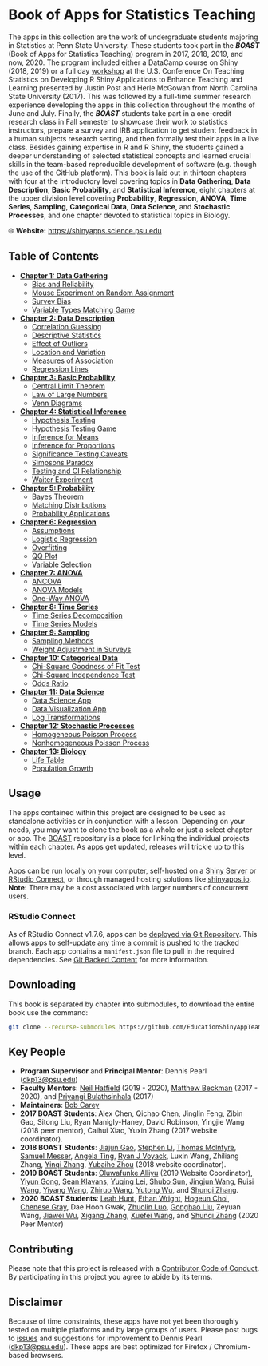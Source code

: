 # Book of Apps for Statistics Teaching

The apps in this collection are the work of undergraduate students majoring in Statistics at Penn State University. These students took part in the **_BOAST_** (Book of Apps for Statistics Teaching) program in 2017, 2018, 2019, and now, 2020. The program included either a DataCamp course on Shiny (2018, 2019) or a full day [workshop](https://www.causeweb.org/cause/uscots/uscots17/workshop/5) at the U.S. Conference On Teaching Statistics on Developing R Shiny Applications to Enhance Teaching and Learning presented by Justin Post and Herle McGowan from North Carolina State University (2017). This was followed by a full-time summer research experience developing the apps in this collection throughout the months of June and July. Finally, the **_BOAST_** students take part in a one-credit research class in Fall semester to showcase their work to statistics instructors, prepare a survey and IRB application to get student feedback in a human subjects research setting, and then formally test their apps in a live class. Besides gaining expertise in R and R Shiny, the students gained a deeper understanding of selected statistical concepts and learned crucial skills in the team-based reproducible development of software (e.g. though the use of the GitHub platform). This book is laid out in thirteen chapters with four at the introductory level covering topics in **Data Gathering**, **Data Description**, **Basic Probability**, and **Statistical Inference**, eight chapters at the upper division level covering **Probability**, **Regression**, **ANOVA**, **Time Series**, **Sampling**, **Categorical Data**, **Data Science**, and **Stochastic Processes**, and one chapter devoted to statistical topics in Biology.

:globe_with_meridians: **Website:** https://shinyapps.science.psu.edu

## Table of Contents
- [**Chapter 1: Data Gathering**](https://github.com/EducationShinyAppTeam/01-Data_Gathering)
  - [Bias and Reliability](https://github.com/EducationShinyAppTeam/Bias_and_Reliability)
  - [Mouse Experiment on Random Assignment](https://github.com/EducationShinyAppTeam/Mouse_Experiment_on_Random_Assignment)
  - [Survey Bias](https://github.com/EducationShinyAppTeam/Survey_Bias)
  - [Variable Types Matching Game](https://github.com/EducationShinyAppTeam/Variable_Types_Matching_Game)
- [**Chapter 2: Data Description**](https://github.com/EducationShinyAppTeam/02-Data_Description)
  - [Correlation Guessing](https://github.com/EducationShinyAppTeam/Correlation_Guessing)
  - [Descriptive Statistics](https://github.com/EducationShinyAppTeam/Descriptive_Statistics)
  - [Effect of Outliers](https://github.com/EducationShinyAppTeam/Effect_of_Outliers)
  - [Location and Variation](https://github.com/EducationShinyAppTeam/Location_and_Variation)
  - [Measures of Association](https://github.com/EducationShinyAppTeam/Measures_of_Association)
  - [Regression Lines](https://github.com/EducationShinyAppTeam/Regression_Lines)
- [**Chapter 3: Basic Probability**](https://github.com/EducationShinyAppTeam/03-Basic_Probability)
  - [Central Limit Theorem](https://github.com/EducationShinyAppTeam/Central_Limit_Theorem)
  - [Law of Large Numbers](https://github.com/EducationShinyAppTeam/Law_of_Large_Numbers)
  - [Venn Diagrams](https://github.com/EducationShinyAppTeam/Venn_Diagrams)
- [**Chapter 4: Statistical Inference**](https://github.com/EducationShinyAppTeam/04-Statistical_Inference)
  - [Hypothesis Testing](https://github.com/EducationShinyAppTeam/Hypothesis_Testing)
  - [Hypothesis Testing Game](https://github.com/EducationShinyAppTeam/Hypothesis_Testing_Game)
  - [Inference for Means](https://github.com/EducationShinyAppTeam/Inference_for_Means)
  - [Inference for Proportions](https://github.com/EducationShinyAppTeam/Inference_for_Proportions)
  - [Significance Testing Caveats](https://github.com/EducationShinyAppTeam/Significance_Testing_Caveats)
  - [Simpsons Paradox](https://github.com/EducationShinyAppTeam/Simpsons_Paradox)
  - [Testing and CI Relationship](https://github.com/EducationShinyAppTeam/Testing_and_CI_Relationship)
  - [Waiter Experiment](https://github.com/EducationShinyAppTeam/Waiter_Experiment)
- [**Chapter 5: Probability**](https://github.com/EducationShinyAppTeam/05-Probability)
  - [Bayes Theorem](https://github.com/EducationShinyAppTeam/Bayes_Theorem)
  - [Matching Distributions](https://github.com/EducationShinyAppTeam/Matching_Distributions)
  - [Probability Applications](https://github.com/EducationShinyAppTeam/Probability_Applications)
- [**Chapter 6: Regression**](https://github.com/EducationShinyAppTeam/06-Regression)
  - [Assumptions](https://github.com/EducationShinyAppTeam/Assumptions)
  - [Logistic Regression](https://github.com/EducationShinyAppTeam/Logistic_Regression)
  - [Overfitting](https://github.com/EducationShinyAppTeam/Overfitting)
  - [QQ Plot](https://github.com/EducationShinyAppTeam/QQ_Plot)
  - [Variable Selection](https://github.com/EducationShinyAppTeam/Variable_Selection)
- [**Chapter 7: ANOVA**](https://github.com/EducationShinyAppTeam/07-ANOVA)
  - [ANCOVA](https://github.com/EducationShinyAppTeam/ANCOVA)
  - [ANOVA Models](https://github.com/EducationShinyAppTeam/ANOVA_Models)
  - [One-Way ANOVA](https://github.com/EducationShinyAppTeam/OneWay_ANOVA)
- [**Chapter 8: Time Series**](https://github.com/EducationShinyAppTeam/08-Time_Series)
  - [Time Series Decomposition](https://github.com/EducationShinyAppTeam/Time_Series_Decomposition)
  - [Time Series Models](https://github.com/EducationShinyAppTeam/Time_Series_Models)
- [**Chapter 9: Sampling**](https://github.com/EducationShinyAppTeam/09-Sampling)
  - [Sampling Methods](https://github.com/EducationShinyAppTeam/Sampling_Methods)
  - [Weight Adjustment in Surveys](https://github.com/EducationShinyAppTeam/Weight_Adjustment_in_Surveys)
- [**Chapter 10: Categorical Data**](https://github.com/EducationShinyAppTeam/10-Categorical_Data)
  - [Chi-Square Goodness of Fit Test](https://github.com/EducationShinyAppTeam/ChiSquare_Goodness_of_Fit_Test)
  - [Chi-Square Independence Test](https://github.com/EducationShinyAppTeam/ChiSquare_Independence_Test)
  - [Odds Ratio](https://github.com/EducationShinyAppTeam/Odds_Ratio)
- [**Chapter 11: Data Science**](https://github.com/EducationShinyAppTeam/11-Data_Science)
  - [Data Science App](https://github.com/EducationShinyAppTeam/Data_Science_App)
  - [Data Visualization App](https://github.com/EducationShinyAppTeam/Data_Visualization)
  - [Log Transformations](https://github.com/EducationShinyAppTeam/Log_Transformations)
- [**Chapter 12: Stochastic Processes**](https://github.com/EducationShinyAppTeam/12-Stochastic_Processes)
  - [Homogeneous Poisson Process](https://github.com/EducationShinyAppTeam/Homogeneous_Poisson_Process)
  - [Nonhomogeneous Poisson Process](https://github.com/EducationShinyAppTeam/Nonhomogeneous_Poisson_Process)
- [**Chapter 13: Biology**](https://github.com/EducationShinyAppTeam/13-Biology)
  - [Life Table](https://github.com/EducationShinyAppTeam/Life_Table)
  - [Population Growth](https://github.com/EducationShinyAppTeam/Population_Growth)

## Usage
The apps contained within this project are designed to be used as standalone activities or in conjunction with a lesson. Depending on your needs, you may want to clone the book as a whole or just a select chapter or app. The [BOAST](https://github.com/EducationShinyAppTeam/BOAST) repository is a place for linking the individual projects within each chapter. As apps get updated, releases will trickle up to this level.

Apps can be run locally on your computer, self-hosted on a [Shiny Server](https://www.rstudio.com/products/shiny/download-server/) or [RStudio Connect](https://www.rstudio.com/products/connect/), or through managed hosting solutions like [shinyapps.io](https://www.shinyapps.io/). **Note:** There may be a cost associated with larger numbers of concurrent users.

### RStudio Connect
As of RStudio Connect v1.7.6, apps can be [deployed via Git Repository](https://blog.rstudio.com/2019/06/24/rstudio-connect-1-7-6/). This allows apps to self-update any time a commit is pushed to the tracked branch. Each app contains a `manifest.json` file to pull in the required dependencies. See [Git Backed Content](https://docs.rstudio.com/connect/user/git-backed.html) for more information.

## Downloading
This book is separated by chapter into submodules, to download the entire book use the command:
```bash
git clone --recurse-submodules https://github.com/EducationShinyAppTeam/BOAST
```

## Key People
- **Program Supervisor** and **Principal Mentor**: Dennis Pearl (dkp13@psu.edu)
- **Faculty Mentors**: [Neil Hatfield](https://github.com/neilhatfield) (2019 - 2020), [Matthew Beckman](https://github.com/mdbeckman) (2017 - 2020), and [Priyangi Bulathsinhala](https://stat.psu.edu/people/pkb7) (2017)
- **Maintainers**: [Bob Carey](https://github.com/rpc5102)
- **2017 BOAST Students**: Alex Chen, Qichao Chen, Jinglin Feng, Zibin Gao, Sitong Liu, Ryan Manigly-Haney, David Robinson, Yingjie Wang (2018 peer mentor), Caihui Xiao, Yuxin Zhang (2017 website coordinator).
- **2018 BOAST Students**: [Jiajun Gao](https://github.com/jiajungao), [Stephen Li](https://github.com/stephenkl97), [Thomas Mclntyre](https://github.com/tjmcintyre), [Samuel Messer](https://github.com/snmesser), [Angela Ting](https://github.com/angelating26), [Ryan J Voyack](https://github.com/ryanvoyack), Luxin Wang, Zhiliang Zhang, [Yinqi Zhang](https://github.com/AnnaZhang-JMK), [Yubaihe Zhou](https://github.com/YubaiheYJZ5134) (2018 website coordinator).
- **2019 BOAST Students**: [Oluwafunke Alliyu](https://github.com/oralliyu) (2019 Website Coordinator), [Yiyun Gong](https://github.com/YvnGong), [Sean Klavans](https://github.com/seank22), [Yuqing Lei](https://github.com/yul353), [Shubo Sun](https://github.com/sms7516), [Jingjun Wang](https://github.com/Evawang77), [Ruisi Wang](https://github.com/ruiswang), [Yiyang  Wang](https://github.com/AnnaZhang-JMK), [Zhiruo Wang](https://github.com/zeroxww), [Yutong Wu](https://github.com/YwuBloom416), and [Shunqi Zhang](https://github.com/JohnsonShunqi).
- **2020 BOAST Students**: [Leah Hunt](https://github.com/LeahHunt), [Ethan Wright](https://github.com/ethanwright3), [Hogeun Choi](https://github.com/hvc5271), [Chenese Gray](https://github.com/cgray1117), Dae Hoon Gwak, [Zhuolin Luo](https://github.com/jolin0504), [Gonghao Liu](https://github.com/lghszdnp), Zeyuan Wang, [Jiawei Wu](https://github.com/wjw990428), [Xigang Zhang](https://github.com/xxz5346), [Xuefei Wang](https://github.com/xvwang412), and [Shunqi Zhang](https://github.com/JohnsonShunqi) (2020 Peer Mentor)


## Contributing
Please note that this project is released with a [Contributor Code of Conduct](https://www.contributor-covenant.org/version/2/0/code_of_conduct/). By participating in this project you agree to abide by its terms.

## Disclaimer
Because of time constraints, these apps have not yet been thoroughly tested on multiple platforms and by large groups of users. Please post bugs to [issues](https://github.com/EducationShinyAppTeam/BOAST/issues) and suggestions for improvement to Dennis Pearl (dkp13@psu.edu). These apps are best optimized for Firefox / Chromium-based browsers.
